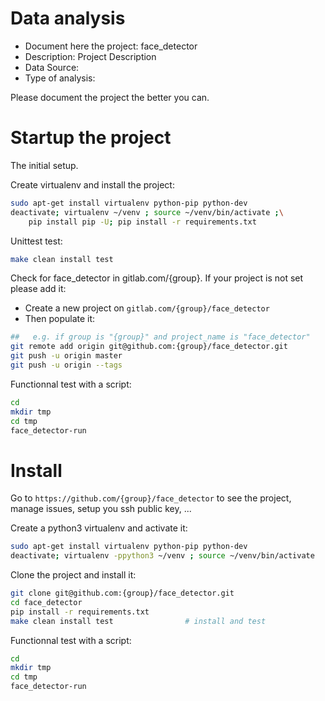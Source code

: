 # Data analysis
- Document here the project: face_detector
- Description: Project Description
- Data Source:
- Type of analysis:

Please document the project the better you can.

# Startup the project

The initial setup.

Create virtualenv and install the project:
```bash
sudo apt-get install virtualenv python-pip python-dev
deactivate; virtualenv ~/venv ; source ~/venv/bin/activate ;\
    pip install pip -U; pip install -r requirements.txt
```

Unittest test:
```bash
make clean install test
```

Check for face_detector in gitlab.com/{group}.
If your project is not set please add it:

- Create a new project on `gitlab.com/{group}/face_detector`
- Then populate it:

```bash
##   e.g. if group is "{group}" and project_name is "face_detector"
git remote add origin git@github.com:{group}/face_detector.git
git push -u origin master
git push -u origin --tags
```

Functionnal test with a script:

```bash
cd
mkdir tmp
cd tmp
face_detector-run
```

# Install

Go to `https://github.com/{group}/face_detector` to see the project, manage issues,
setup you ssh public key, ...

Create a python3 virtualenv and activate it:

```bash
sudo apt-get install virtualenv python-pip python-dev
deactivate; virtualenv -ppython3 ~/venv ; source ~/venv/bin/activate
```

Clone the project and install it:

```bash
git clone git@github.com:{group}/face_detector.git
cd face_detector
pip install -r requirements.txt
make clean install test                # install and test
```
Functionnal test with a script:

```bash
cd
mkdir tmp
cd tmp
face_detector-run
```
